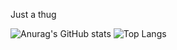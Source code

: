 Just a thug 

![Anurag's GitHub stats](https://github-readme-stats.vercel.app/api?username=BobbyTriesDeving&show_icons=true&theme=radical)
![Top Langs](https://github-readme-stats.vercel.app/api/top-langs/?username=BobbyTriesDeving&layout=compact)
